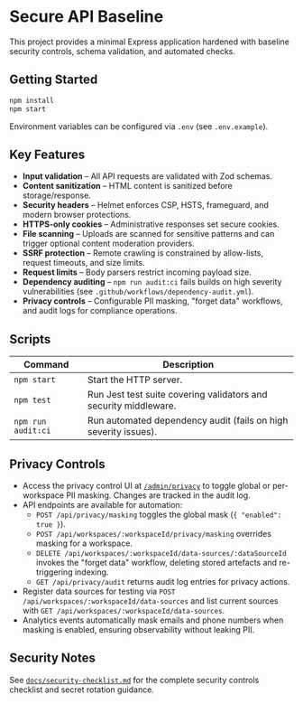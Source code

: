 # Secure API Baseline

This project provides a minimal Express application hardened with baseline security controls, schema validation, and automated checks.

## Getting Started

```bash
npm install
npm start
```

Environment variables can be configured via `.env` (see `.env.example`).

## Key Features

- **Input validation** – All API requests are validated with Zod schemas.
- **Content sanitization** – HTML content is sanitized before storage/response.
- **Security headers** – Helmet enforces CSP, HSTS, frameguard, and modern browser protections.
- **HTTPS-only cookies** – Administrative responses set secure cookies.
- **File scanning** – Uploads are scanned for sensitive patterns and can trigger optional content moderation providers.
- **SSRF protection** – Remote crawling is constrained by allow-lists, request timeouts, and size limits.
- **Request limits** – Body parsers restrict incoming payload size.
- **Dependency auditing** – `npm run audit:ci` fails builds on high severity vulnerabilities (see `.github/workflows/dependency-audit.yml`).
- **Privacy controls** – Configurable PII masking, "forget data" workflows, and audit logs for compliance operations.

## Scripts

| Command | Description |
| --- | --- |
| `npm start` | Start the HTTP server. |
| `npm test` | Run Jest test suite covering validators and security middleware. |
| `npm run audit:ci` | Run automated dependency audit (fails on high severity issues). |

## Privacy Controls

- Access the privacy control UI at [`/admin/privacy`](http://localhost:3000/admin/privacy) to toggle global or per-workspace PII masking. Changes are tracked in the audit log.
- API endpoints are available for automation:
  - `POST /api/privacy/masking` toggles the global mask (`{ "enabled": true }`).
  - `POST /api/workspaces/:workspaceId/privacy/masking` overrides masking for a workspace.
  - `DELETE /api/workspaces/:workspaceId/data-sources/:dataSourceId` invokes the "forget data" workflow, deleting stored artefacts and re-triggering indexing.
  - `GET /api/privacy/audit` returns audit log entries for privacy actions.
- Register data sources for testing via `POST /api/workspaces/:workspaceId/data-sources` and list current sources with `GET /api/workspaces/:workspaceId/data-sources`.
- Analytics events automatically mask emails and phone numbers when masking is enabled, ensuring observability without leaking PII.

## Security Notes

See [`docs/security-checklist.md`](docs/security-checklist.md) for the complete security controls checklist and secret rotation guidance.
